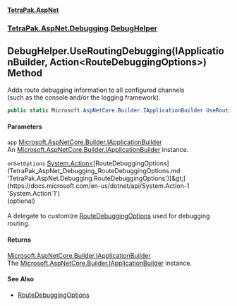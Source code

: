 #### [TetraPak.AspNet](index.md 'index')
### [TetraPak.AspNet.Debugging](TetraPak_AspNet_Debugging.md 'TetraPak.AspNet.Debugging').[DebugHelper](TetraPak_AspNet_Debugging_DebugHelper.md 'TetraPak.AspNet.Debugging.DebugHelper')
## DebugHelper.UseRoutingDebugging(IApplicationBuilder, Action&lt;RouteDebuggingOptions&gt;) Method
Adds route debugging information to all configured channels  
(such as the console and/or the logging framework).  
```csharp
public static Microsoft.AspNetCore.Builder.IApplicationBuilder UseRoutingDebugging(this Microsoft.AspNetCore.Builder.IApplicationBuilder app, System.Action<TetraPak.AspNet.Debugging.RouteDebuggingOptions> onSetOptions=null);
```
#### Parameters
<a name='TetraPak_AspNet_Debugging_DebugHelper_UseRoutingDebugging(Microsoft_AspNetCore_Builder_IApplicationBuilder_System_Action_TetraPak_AspNet_Debugging_RouteDebuggingOptions_)_app'></a>
`app` [Microsoft.AspNetCore.Builder.IApplicationBuilder](https://docs.microsoft.com/en-us/dotnet/api/Microsoft.AspNetCore.Builder.IApplicationBuilder 'Microsoft.AspNetCore.Builder.IApplicationBuilder')  
An [Microsoft.AspNetCore.Builder.IApplicationBuilder](https://docs.microsoft.com/en-us/dotnet/api/Microsoft.AspNetCore.Builder.IApplicationBuilder 'Microsoft.AspNetCore.Builder.IApplicationBuilder') instance.  
  
<a name='TetraPak_AspNet_Debugging_DebugHelper_UseRoutingDebugging(Microsoft_AspNetCore_Builder_IApplicationBuilder_System_Action_TetraPak_AspNet_Debugging_RouteDebuggingOptions_)_onSetOptions'></a>
`onSetOptions` [System.Action&lt;](https://docs.microsoft.com/en-us/dotnet/api/System.Action-1 'System.Action`1')[RouteDebuggingOptions](TetraPak_AspNet_Debugging_RouteDebuggingOptions.md 'TetraPak.AspNet.Debugging.RouteDebuggingOptions')[&gt;](https://docs.microsoft.com/en-us/dotnet/api/System.Action-1 'System.Action`1')  
(optional)<br />  
A delegate to customize [RouteDebuggingOptions](TetraPak_AspNet_Debugging_RouteDebuggingOptions.md 'TetraPak.AspNet.Debugging.RouteDebuggingOptions') used for debugging routing.  
  
#### Returns
[Microsoft.AspNetCore.Builder.IApplicationBuilder](https://docs.microsoft.com/en-us/dotnet/api/Microsoft.AspNetCore.Builder.IApplicationBuilder 'Microsoft.AspNetCore.Builder.IApplicationBuilder')  
The [Microsoft.AspNetCore.Builder.IApplicationBuilder](https://docs.microsoft.com/en-us/dotnet/api/Microsoft.AspNetCore.Builder.IApplicationBuilder 'Microsoft.AspNetCore.Builder.IApplicationBuilder') instance.  
#### See Also
- [RouteDebuggingOptions](TetraPak_AspNet_Debugging_RouteDebuggingOptions.md 'TetraPak.AspNet.Debugging.RouteDebuggingOptions')
